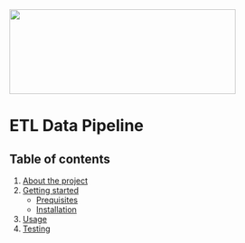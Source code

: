 <html>
   <body>
      <img src="https://www.grazitti.com/wp-content/uploads/2019/08/ETL_Bannera.gif"
        width="400" 
        height="150" >
   </body>
</html>

# ETL Data Pipeline

## Table of contents
1. [About the project](#about-the-project-a-nameabout-the-projecta)
2. [Getting started](#getting-starteda-namegetting-starteda)
   * [Prequisites](#prequisitesa-nameprequisitesa)
   * [Installation](#installation-a-nameinstallationa)
3. [Usage](#usagea-nameusagea)
4. [Testing](#testsa-nametestsa)


